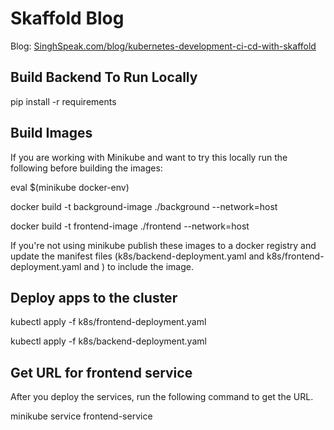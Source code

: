 # Skaffold Blog

Blog: [SinghSpeak.com/blog/kubernetes-development-ci-cd-with-skaffold](https://singhspeak.com/blog/kubernetes-development-ci-cd-with-skaffold)

## Build Backend To Run Locally

pip install -r requirements

## Build Images

If you are working with Minikube and want to try this locally run the following before building the images:

eval $(minikube docker-env)

docker build -t background-image ./background --network=host

docker build -t frontend-image ./frontend --network=host

If you're not using minikube publish these images to a docker registry and update the manifest files (k8s/backend-deployment.yaml and k8s/frontend-deployment.yaml and ) to include the image.

## Deploy apps to the cluster

kubectl apply -f k8s/frontend-deployment.yaml

kubectl apply -f k8s/backend-deployment.yaml

## Get URL for frontend service

After you deploy the services, run the following command to get the URL.

minikube service frontend-service
